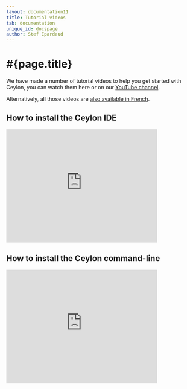 ```yaml
---
layout: documentation11
title: Tutorial videos
tab: documentation
unique_id: docspage
author: Stef Epardaud
---
```


# #{page.title}

We have made a number of tutorial videos to help you get started with Ceylon, you can watch them here or
on our [YouTube channel](http://www.youtube.com/user/CeylonLang/videos).

Alternatively, all those videos are [also available in French](french).

## How to install the Ceylon IDE

<iframe width="400" height="300" src="http://www.youtube.com/embed/0AMHbznZblw" frameborder="0" allowfullscreen="yes"> </iframe>

## How to install the Ceylon command-line

<iframe width="400" height="300" src="http://www.youtube.com/embed/mRC-aqNF7dM" frameborder="0" allowfullscreen="yes"> </iframe>
